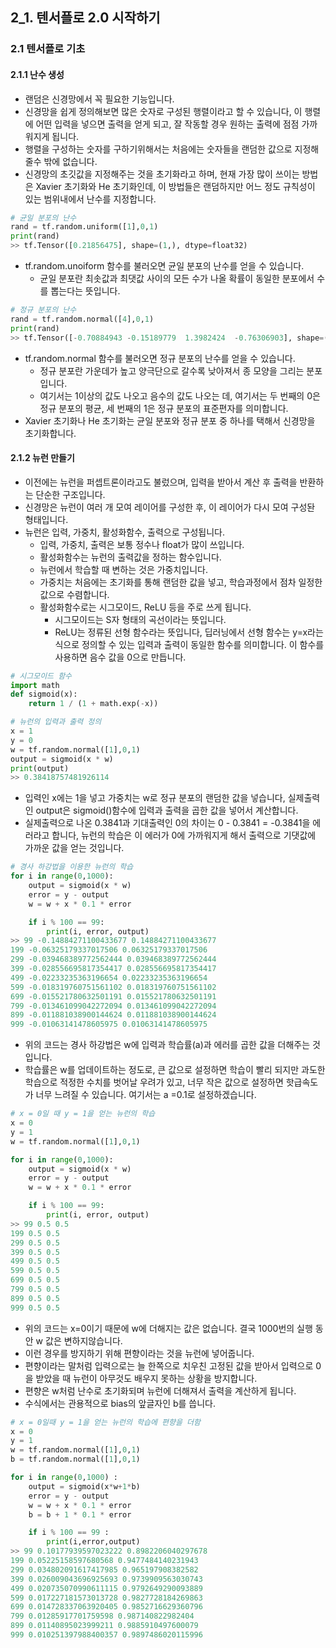 ## 2_1. 텐서플로 2.0 시작하기
### 2.1 텐서플로 기초 
#### 2.1.1 난수 생성
* 랜덤은 신경망에서 꼭 필요한 기능입니다.
* 신경망을 쉽게 정의해보면 많은 숫자로 구성된 행렬이라고 할 수 있습니다, 이 행렬에 어떤 입력을 넣으면 출력을 얻게 되고, 잘 작동할 경우 원하는 출력에 점점 가까워지게 됩니다.
* 행렬을 구성하는 숫자를 구하기위해서는 처음에는 숫자들을 랜덤한 값으로 지정해 줄수 밖에 없습니다.
* 신경망의 초깃값을 지정해주는 것을 초기화라고 하며, 현재 가장 많이 쓰이는 방법은 Xavier 초기화와 He 초기화인데, 이 방법들은 랜덤하지만 어느 정도 규칙성이 있는 범위내에서 난수를 지정합니다.
```python
# 균일 분포의 난수
rand = tf.random.uniform([1],0,1)
print(rand)
>> tf.Tensor([0.21856475], shape=(1,), dtype=float32)
```
* tf.random.unoiform 함수를 불러오면 균일 분포의 난수를 얻을 수 있습니다.
    + 균일 분포란 최솟값과 최댓값 사이의 모든 수가 나올 확률이 동일한 분포에서 수를 뽑는다는 뜻입니다.
```python
# 정규 분포의 난수
rand = tf.random.normal([4],0,1)
print(rand)
>> tf.Tensor([-0.70884943 -0.15189779  1.3982424  -0.76306903], shape=(4,), dtype=float32)
```
* tf.random.normal 함수를 불러오면 정규 분포의 난수를 얻을 수 있습니다.
    + 정규 분포란 가운데가 높고 양극단으로 갈수록 낮아져서 종 모양을 그리는 분포입니다.
    + 여기서는 1이상의 값도 나오고 음수의 값도 나오는 데, 여기서는 두 번째의 0은 정규 분포의 평균, 세 번째의 1은 정규 분포의 표준편자를 의미합니다.
* Xavier 초기화나 He 초기화는 균일 분포와 정규 분포 중 하나를 택해서 신경망을 초기화합니다.

#### 2.1.2 뉴런 만들기 
* 이전에는 뉴런을 퍼셉트론이라고도 불렀으며, 입력을 받아서 계산 후 출력을 반환하는 단순한 구조입니다.
* 신경망은 뉴런이 여러 개 모여 레이어를 구성한 후, 이 레이어가 다시 모여 구성돤 형태입니다.
* 뉴런은 입력, 가중치, 활성화함수, 출력으로 구성됩니다.
    + 입력, 가중치, 출력은 보통 정수나 float가 많이 쓰입니다.
    + 활성화함수는 뉴런의 출력값을 정하는 함수입니다.
    + 뉴런에서 학습할 때 변하는 것은 가중치입니다.
    + 가중치는 처음에는 초기화를 통해 랜덤한 값을 넣고, 학습과정에서 점차 일정한 값으로 수렴합니다.
    + 활성화함수로는 시그모이드, ReLU 등을 주로 쓰게 됩니다.
        - 시그모이드는 S자 형태의 곡선이라는 뜻입니다.
        - ReLU는 정류된 선형 함수라는 뜻입니다, 딥러닝에서 선형 함수는 y=x라는 식으로 정의할 수 있는 입력과 출력이 동일한 함수를 의미합니다. 이 함수를 사용하면 음수 값을 0으로 만듭니다.
```python
# 시그모이드 함수
import math
def sigmoid(x):
    return 1 / (1 + math.exp(-x))
```

```python
# 뉴런의 입력과 출력 정의
x = 1
y = 0
w = tf.random.normal([1],0,1)
output = sigmoid(x * w)
print(output)
>> 0.38418757481926114
```
* 입력인 x에는 1을 넣고 가중치는 w로 정규 분포의 랜덤한 값을 넣습니다, 실제출력인 output은 sigmoid()함수에 입력과 출력을 곱한 값을 넣어서 계산합니다.
* 실제출력으로 나온 0.3841과 기대출력인 0의 차이는 0 - 0.3841 = -0.3841을 에러라고 합니다, 뉴런의 학습은 이 에러가 0에 가까워지게 해서 출력으로 기댓값에 가까운 값을 얻는 것입니다.
```python
# 경사 하강법을 이용한 뉴런의 학습
for i in range(0,1000):
    output = sigmoid(x * w)
    error = y - output
    w = w + x * 0.1 * error

    if i % 100 == 99:
        print(i, error, output)
>> 99 -0.14884271100433677 0.14884271100433677
199 -0.06325179337017506 0.06325179337017506
299 -0.039468389772562444 0.039468389772562444
399 -0.028556695817354417 0.028556695817354417
499 -0.02233235363196654 0.02233235363196654
599 -0.018319760751561102 0.018319760751561102
699 -0.015521780632501191 0.015521780632501191
799 -0.013461099042272094 0.013461099042272094
899 -0.011881038900144624 0.011881038900144624
999 -0.01063141478605975 0.01063141478605975
```
* 위의 코드는 경사 하강법은 w에 입력과 학습률(a)과 에러를 곱한 값을 더해주는 것입니다.
* 학습률은 w를 업데이트하는 정도로, 큰 값으로 설정하면 학습이 빨리 되지만 과도한 학습으로 적정한 수치를 벗어날 우려가 있고, 너무 작은 값으로 설정하면 핫급속도가 너무 느려질 수 있습니다. 여기서는 a =0.1로 설정하겠습니다.
```python
# x = 0일 때 y = 1을 얻는 뉴런의 학습
x = 0
y = 1
w = tf.random.normal([1],0,1)

for i in range(0,1000):
    output = sigmoid(x * w)
    error = y - output
    w = w + x * 0.1 * error

    if i % 100 == 99:
        print(i, error, output)
>> 99 0.5 0.5
199 0.5 0.5
299 0.5 0.5
399 0.5 0.5
499 0.5 0.5
599 0.5 0.5
699 0.5 0.5
799 0.5 0.5
899 0.5 0.5
999 0.5 0.5
```
* 위의 코드는 x=0이기 때문에 w에 더해지는 값은 없습니다. 결국 1000번의 실행 동안 w 값은 변하지않습니다.
* 이런 경우를 방지하기 위해 편향이라는 것을 뉴런에 넣어줍니다.
* 편향이라는 말처럼 입력으로는 늘 한쪽으로 치우친 고정된 값을 받아서 입력으로 0을 받았을 때 뉴런이 아무것도 배우지 못하는 상황을 방지합니다.
* 편향은 w처럼 난수로 초기화되며 뉴런에 더해져서 출력을 계산하게 됩니다.
* 수식에서는 관용적으로 bias의 앞글자인 b를 씁니다. 
```python
# x = 0일때 y = 1을 얻는 뉴런의 학습에 편향을 더함
x = 0
y = 1
w = tf.random.normal([1],0,1)
b = tf.random.normal([1],0,1)

for i in range(0,1000) : 
    output = sigmoid(x*w+1*b)
    error = y - output
    w = w + x * 0.1 * error
    b = b + 1 * 0.1 * error

    if i % 100 == 99 :
        print(i,error,output)
>> 99 0.10177939597023222 0.8982206040297678
199 0.05225158597680568 0.9477484140231943
299 0.034802091617417985 0.965197908382582
399 0.026009043696925693 0.9739909563030743
499 0.020735070990611115 0.9792649290093889
599 0.017227181573013728 0.9827728184269863
699 0.014728337063920405 0.9852716629360796
799 0.01285917701759598 0.987140822982404
899 0.01140895023999211 0.9885910497600079
999 0.010251397988400357 0.9897486020115996
```
